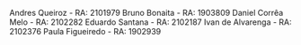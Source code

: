 Andres Queiroz - RA: 2101979
Bruno Bonaita - RA: 1903809
Daniel Corrêa Melo - RA: 2102282
Eduardo Santana - RA: 2102187
Ivan de Alvarenga - RA: 2102376
Paula Figueiredo - RA: 1902939
